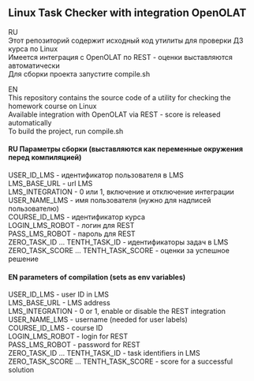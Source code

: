 ## Linux Task Checker with integration OpenOLAT

RU  
Этот репозиторий содержит исходный код утилиты для проверки ДЗ курса по Linux  
Имеется интеграция с OpenOLAT по REST - оценки выставляются автоматически  
Для сборки проекта запустите compile.sh

EN  
This repository contains the source code of a utility for checking the homework course on Linux  
Available integration with OpenOLAT via REST - score is released automatically  
To build the project, run compile.sh

#### RU Параметры сборки (выставляются как переменные окружения перед компиляцией)

USER_ID_LMS - идентификатор пользователя в LMS  
LMS_BASE_URL - url LMS  
LMS_INTEGRATION - 0 или 1, включение и отключение интеграции  
USER_NAME_LMS - имя пользователя (нужно для надписей пользователю)  
COURSE_ID_LMS - идентификатор курса  
LOGIN_LMS_ROBOT - логин для REST  
PASS_LMS_ROBOT - пароль для REST  
ZERO_TASK_ID ... TENTH_TASK_ID - идентификаторы задач в LMS  
ZERO_TASK_SCORE ... TENTH_TASK_SCORE - оценки за успешное решение  

#### EN parameters of compilation (sets as env variables)

USER_ID_LMS - user ID in LMS  
LMS_BASE_URL - LMS address  
LMS_INTEGRATION - 0 or 1, enable or disable the REST integration  
USER_NAME_LMS - username (needed for user labels)  
COURSE_ID_LMS - course ID  
LOGIN_LMS_ROBOT - login for REST  
PASS_LMS_ROBOT - password for REST  
ZERO_TASK_ID ... TENTH_TASK_ID - task identifiers in LMS  
ZERO_TASK_SCORE ... TENTH_TASK_SCORE - score for a successful solution  
